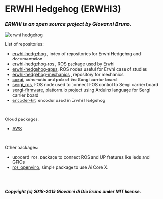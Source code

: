 # ERWHI Hedgehog (ERWHI3)
### *ERWHI is an open source project by Giovanni Bruno.*
![erwhi hedgehog](https://user-images.githubusercontent.com/9216366/57075439-1e1d6980-6ce7-11e9-84d5-a9d73a3408ec.jpg)

List of repositories:

- [erwhi-hedgehog](https://github.com/gbr1/erwhi-hedgehog) , index of repositories for Erwhi Hedgehog and documentation
- [erwhi-hedgehog-ros](https://github.com/gbr1/erwhi-hedgehog-ros) , ROS package used by Erwhi
- [erwhi-hedgehog-apps](https://github.com/gbr1/erwhi-hedgehog-apps), ROS nodes useful for Erwhi case of studies
- [erwhi-hedgehog-mechanics](https://github.com/gbr1/erwhi-hedgehog-mechanics) , repository for mechanics
- [sengi](https://github.com/gbr1/sengi), schematic and pcb of the Sengi carrier board
- [sengi_ros](https://github.com/gbr1/sengi_ros), ROS node used to connect ROS control to Sengi carrier board
- [sengi-firmware](https://github.com/gbr1/sengi-firmware), platform.io project using Arduino language for Sengi carrier board
- [encoder-kit](https://github.com/gbr1/encoder-kit), encoder used in Erwhi Hedgehog

<br>

Cloud packages:

- [AWS](https://github.com/gbr1/erwhi-hedgehog-aws)

<br>

Other packages:

- [upboard_ros](https://github.com/gbr1/upboard_ros), package to connect ROS and UP features like leds and GPIOs
- [ros_openvino](https://github.com/gbr1/ros_openvino), simple package to use Ai Core X.

<br>
<br>

***Copyright (c) 2018-2019 Giovanni di Dio Bruno under MIT license.***
